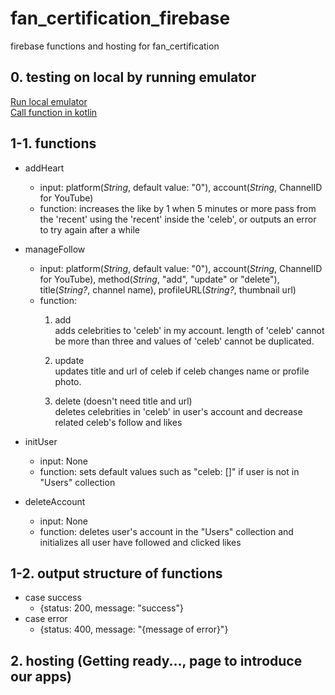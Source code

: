 # fan_certification_firebase
firebase functions and hosting for fan_certification

## 0. testing on local by running emulator
[Run local emulator](https://firebase.google.com/docs/functions/local-emulator)  
[Call function in kotlin](https://firebase.google.com/docs/functions/callable#kotlin+ktx)

## 1-1. functions
- addHeart
    - input: platform(*String*, default value: "0"), account(*String*, ChannelID for YouTube)
    - function: increases the like by 1 when 5 minutes or more pass from the 'recent' using the 'recent' inside the 'celeb', or outputs an error to try again after a while

- manageFollow
    - input: platform(*String*, default value: "0"), account(*String*, ChannelID for YouTube), method(*String*, "add", "update" or "delete"), title(*String?*, channel name), profileURL(*String?*, thumbnail url)
    - function:  
        1) add  
            adds celebrities to 'celeb' in my account. length of 'celeb' cannot be more than three and values of 'celeb' cannot be duplicated.

        2) update  
            updates title and url of celeb if celeb changes name or profile photo.

        3) delete (doesn't need title and url)  
            deletes celebrities in 'celeb' in user's account and decrease related celeb's follow and likes

- initUser
    - input: None
    - function: sets default values such as "celeb: []" if user is not in "Users" collection

- deleteAccount
    - input: None
    - function: deletes user's account in the "Users" collection and initializes all user have followed and clicked likes

## 1-2. output structure of functions
- case success
    - {status: 200, message: "success"}
- case error
    - {status: 400, message: "{message of error}"}

## 2. hosting (Getting ready..., page to introduce our apps)
